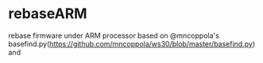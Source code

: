 # rebaseARM
rebase firmware under ARM processor based on @mncoppola's basefind.py(https://github.com/mncoppola/ws30/blob/master/basefind.py) and 
